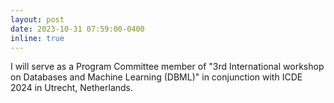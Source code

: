 ```yaml
---
layout: post
date: 2023-10-31 07:59:00-0400
inline: true
---
```


I will serve as a Program Committee member of "3rd International workshop on Databases and Machine Learning (DBML)" in conjunction with ICDE 2024 in Utrecht, Netherlands.